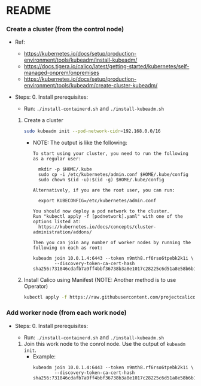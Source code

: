 README
======


### Create a cluster (from the control node)
* Ref:
  - <https://kubernetes.io/docs/setup/production-environment/tools/kubeadm/install-kubeadm/>
  - <https://docs.tigera.io/calico/latest/getting-started/kubernetes/self-managed-onprem/onpremises>
  - <https://kubernetes.io/docs/setup/production-environment/tools/kubeadm/create-cluster-kubeadm/>

* Steps:
  0. Install prerequisites:
     - Run: `./install-containerd.sh` and `./install-kubeadm.sh`

  1. Create a cluster
     ```bash
     sudo kubeadm init --pod-network-cidr=192.168.0.0/16
     ```

     - NOTE: The output is like the following:
       ```
       To start using your cluster, you need to run the following as a regular user:
                                       
         mkdir -p $HOME/.kube                                           
         sudo cp -i /etc/kubernetes/admin.conf $HOME/.kube/config
         sudo chown $(id -u):$(id -g) $HOME/.kube/config                                                                                 
       
       Alternatively, if you are the root user, you can run:
       
         export KUBECONFIG=/etc/kubernetes/admin.conf
                                                                                                                                         
       You should now deploy a pod network to the cluster.                                                                               
       Run "kubectl apply -f [podnetwork].yaml" with one of the options listed at:
         https://kubernetes.io/docs/concepts/cluster-administration/addons/
                                                                                                                                         
       Then you can join any number of worker nodes by running the following on each as root:
                                       
       kubeadm join 10.0.1.4:6443 --token n9mth8.rf6rso6tpebk2k1i \
               --discovery-token-ca-cert-hash sha256:731846cdafb7a9ff4bbf36738b3a8e1017c28225c6d51a8e58b6b1902c127b2d 
       ```

  2. Install Calico using Manifest   (NOTE: Another method is to use Operator)
     ```bash
     kubectl apply -f https://raw.githubusercontent.com/projectcalico/calico/v3.30.2/manifests/calico.yaml
     ``` 


### Add worker node (from each work node)
* Steps:
  0. Install prerequisites:
     - Run: `./install-containerd.sh` and `./install-kubeadm.sh`

  1. Join this work node to the conrol node. Use the output of `kubeadm init`.
     - Example:
       ```
       kubeadm join 10.0.1.4:6443 --token n9mth8.rf6rso6tpebk2k1i \
               --discovery-token-ca-cert-hash sha256:731846cdafb7a9ff4bbf36738b3a8e1017c28225c6d51a8e58b6b1902c127b2d 
       ```
